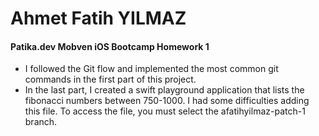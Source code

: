 
# Ahmet Fatih YILMAZ

#### Patika.dev Mobven iOS Bootcamp Homework 1
- I followed the Git flow and implemented the most common git commands in the first part of this project.
- In the last part, I created a swift playground application that lists the fibonacci numbers between 750-1000. I had some difficulties adding this file. To access the file, you must select the afatihyilmaz-patch-1 branch.
